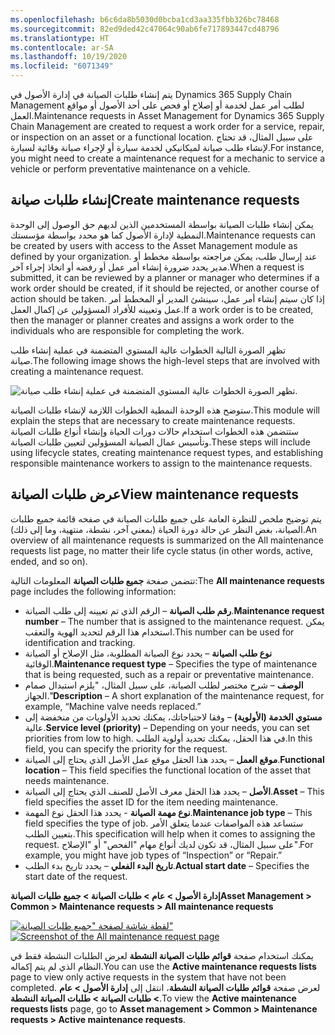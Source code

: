 ```yaml
---
ms.openlocfilehash: b6c6da8b5030d0bcba1cd3aa335fbb326bc78468
ms.sourcegitcommit: 82ed9ded42c47064c90ab6fe717893447cd48796
ms.translationtype: HT
ms.contentlocale: ar-SA
ms.lasthandoff: 10/19/2020
ms.locfileid: "6071349"
---
```

<span data-ttu-id="12368-101">يتم إنشاء طلبات الصيانة في إدارة الأصول في Dynamics 365 Supply Chain Management لطلب أمر عمل لخدمة أو إصلاح أو فحص على أحد الأصول أو مواقع العمل.</span><span class="sxs-lookup"><span data-stu-id="12368-101">Maintenance requests in Asset Management for Dynamics 365 Supply Chain Management are created to request a work order for a service, repair, or inspection on an asset or a functional location.</span></span> <span data-ttu-id="12368-102">على سبيل المثال، قد تحتاج لإنشاء طلب صيانة لميكانيكي لخدمة سيارة أو لإجراء صيانة وقائية لسيارة.</span><span class="sxs-lookup"><span data-stu-id="12368-102">For instance, you might need to create a maintenance request for a mechanic to service a vehicle or perform preventative maintenance on a vehicle.</span></span>

## <a name="create-maintenance-requests"></a><span data-ttu-id="12368-103">إنشاء طلبات صيانة</span><span class="sxs-lookup"><span data-stu-id="12368-103">Create maintenance requests</span></span>

<span data-ttu-id="12368-104">يمكن إنشاء طلبات الصيانة بواسطة المستخدمين الذين لديهم حق الوصول إلى الوحدة النمطية لإدارة الأصول كما هو محدد بواسطة مؤسستك.</span><span class="sxs-lookup"><span data-stu-id="12368-104">Maintenance requests can be created by users with access to the Asset Management module as defined by your organization.</span></span> <span data-ttu-id="12368-105">عند إرسال طلب، يمكن مراجعته بواسطة مخطط أو مدير يحدد ضرورة إنشاء أمر عمل أو رفضه أو اتخاذ إجراء آخر.</span><span class="sxs-lookup"><span data-stu-id="12368-105">When a request is submitted, it can be reviewed by a planner or manager who determines if a work order should be created, if it should be rejected, or another course of action should be taken.</span></span> <span data-ttu-id="12368-106">إذا كان سيتم إنشاء أمر عمل، سينشئ المدير أو المخطط أمر عمل وتعيينه للأفراد المسؤولين عن إكمال العمل.</span><span class="sxs-lookup"><span data-stu-id="12368-106">If a work order is to be created, then the manager or planner creates and assigns a work order to the individuals who are responsible for completing the work.</span></span> 

<span data-ttu-id="12368-107">تظهر الصورة التالية الخطوات عالية المستوي المتضمنة في عملية إنشاء طلب صيانة.</span><span class="sxs-lookup"><span data-stu-id="12368-107">The following image shows the high-level steps that are involved with creating a maintenance request.</span></span> 

![تظهر الصورة الخطوات عالية المستوي المتضمنة في عملية إنشاء طلب صيانة.](../media/maintenance-request-flow-c.png)
 
<span data-ttu-id="12368-109">ستوضح هذه الوحدة النمطية الخطوات اللازمة لإنشاء طلبات الصيانة.</span><span class="sxs-lookup"><span data-stu-id="12368-109">This module will explain the steps that are necessary to create maintenance requests.</span></span> <span data-ttu-id="12368-110">ستتضمن هذه الخطوات استخدام حالات دورات الحياة وإنشاء أنواع طلبات الصيانة وتأسيس عمال الصيانة المسؤولين لتعيين طلبات الصيانة.</span><span class="sxs-lookup"><span data-stu-id="12368-110">These steps will include using lifecycle states, creating maintenance request types, and establishing responsible maintenance workers to assign to the maintenance requests.</span></span>

## <a name="view-maintenance-requests"></a><span data-ttu-id="12368-111">عرض طلبات الصيانة</span><span class="sxs-lookup"><span data-stu-id="12368-111">View maintenance requests</span></span>
<span data-ttu-id="12368-112">يتم توضيح ملخص للنظرة العامة على جميع طلبات الصيانة في صفحه قائمة جميع طلبات الصيانة، بغض النظر عن حالة دورة الحياة (بمعني آخر، نشطة، منتهية، وما إلى ذلك).</span><span class="sxs-lookup"><span data-stu-id="12368-112">An overview of all maintenance requests is summarized on the All maintenance requests list page, no matter their life cycle status (in other words, active, ended, and so on).</span></span>

<span data-ttu-id="12368-113">تتضمن صفحة **جميع طلبات الصيانة** المعلومات التالية:</span><span class="sxs-lookup"><span data-stu-id="12368-113">The **All maintenance requests** page includes the following information:</span></span>

- <span data-ttu-id="12368-114">**رقم طلب الصيانة** – الرقم الذي تم تعيينه إلى طلب الصيانة.</span><span class="sxs-lookup"><span data-stu-id="12368-114">**Maintenance request number** – The number that is assigned to the maintenance request.</span></span> <span data-ttu-id="12368-115">يمكن استخدام هذا الرقم لتحديد الهوية والتعقب.</span><span class="sxs-lookup"><span data-stu-id="12368-115">This number can be used for identification and tracking.</span></span> 
- <span data-ttu-id="12368-116">**نوع طلب الصيانة** – يحدد نوع الصيانة المطلوبة، مثل الإصلاح أو الصيانة الوقائية.</span><span class="sxs-lookup"><span data-stu-id="12368-116">**Maintenance request type** – Specifies the type of maintenance that is being requested, such as a repair or preventative maintenance.</span></span> 
- <span data-ttu-id="12368-117">**الوصف** – شرح مختصر لطلب الصيانة، على سبيل المثال، "يلزم استبدال صمام الجهاز."</span><span class="sxs-lookup"><span data-stu-id="12368-117">**Description** – A short explanation of the maintenance request, for example, “Machine valve needs replaced.”</span></span>
- <span data-ttu-id="12368-118">**مستوي الخدمة (الأولوية)** – وفقا لاحتياجاتك، يمكنك تحديد الأولويات من منخفضة إلى عالية.</span><span class="sxs-lookup"><span data-stu-id="12368-118">**Service level (priority)** – Depending on your needs, you can set priorities from low to high.</span></span> <span data-ttu-id="12368-119">في هذا الحقل، يمكنك تحديد أولوية الطلب.</span><span class="sxs-lookup"><span data-stu-id="12368-119">In this field, you can specify the priority for the request.</span></span> 
- <span data-ttu-id="12368-120">**موقع العمل** – يحدد هذا الحقل موقع عمل الأصل الذي يحتاج إلى الصيانة.</span><span class="sxs-lookup"><span data-stu-id="12368-120">**Functional location** – This field specifies the functional location of the asset that needs maintenance.</span></span> 
- <span data-ttu-id="12368-121">**الأصل** – يحدد هذا الحقل معرف الأصل للصنف الذي يحتاج إلى الصيانة.</span><span class="sxs-lookup"><span data-stu-id="12368-121">**Asset** – This field specifies the asset ID for the item needing maintenance.</span></span> 
- <span data-ttu-id="12368-122">**نوع مهمة الصيانة** - يحدد هذا الحقل نوع المهمة.</span><span class="sxs-lookup"><span data-stu-id="12368-122">**Maintenance job type** – This field specifies the type of job.</span></span> <span data-ttu-id="12368-123">ستساعد هذه المواصفات عندما يتعلق الأمر بتعيين الطلب.</span><span class="sxs-lookup"><span data-stu-id="12368-123">This specification will help when it comes to assigning the request.</span></span> <span data-ttu-id="12368-124">على سبيل المثال، قد تكون لديك أنواع مهام "الفحص" أو "الإصلاح".</span><span class="sxs-lookup"><span data-stu-id="12368-124">For example, you might have job types of “Inspection” or “Repair.”</span></span>
- <span data-ttu-id="12368-125">**تاريخ البدء الفعلي** – يحدد تاريخ بدء الطلب.</span><span class="sxs-lookup"><span data-stu-id="12368-125">**Actual start date** – Specifies the start date of the request.</span></span> 


<span data-ttu-id="12368-126">**إدارة الأصول > عام > طلبات الصيانة > جميع طلبات الصيانة**</span><span class="sxs-lookup"><span data-stu-id="12368-126">**Asset Management > Common > Maintenance requests > All maintenance requests**</span></span>
 
<span data-ttu-id="12368-127">[![لقطة شاشة لصفحة "جميع طلبات الصيانة"](../media/all-maintenance-requests-ssm.png)](../media/all-maintenance-requests-ssm.png#lightbox)</span><span class="sxs-lookup"><span data-stu-id="12368-127">[![Screenshot of the All maintenance request page](../media/all-maintenance-requests-ssm.png)](../media/all-maintenance-requests-ssm.png#lightbox)</span></span>

<span data-ttu-id="12368-128">يمكنك استخدام صفحة **قوائم طلبات الصيانة النشطة** لعرض الطلبات النشطة فقط في النظام الذي لم يتم إكماله.</span><span class="sxs-lookup"><span data-stu-id="12368-128">You can use the **Active maintenance requests lists** page to view only active requests in the system that have not been completed.</span></span> <span data-ttu-id="12368-129">لعرض صفحة **قوائم طلبات الصيانة النشطة**، انتقل إلى **إدارة الأصول > عام > طلبات الصيانة > طلبات الصيانة النشطة**.</span><span class="sxs-lookup"><span data-stu-id="12368-129">To view the **Active maintenance requests lists** page, go to **Asset management > Common > Maintenance requests > Active maintenance requests**.</span></span>



